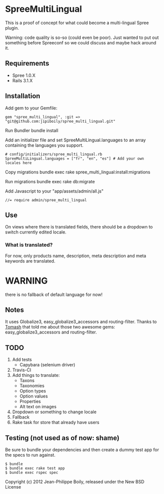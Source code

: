 # SpreeMultiLingual

This is a proof of concept for what could become a multi-lingual Spree plugin.

Warning: code quality is so-so (could even be poor). Just wanted to put out something before Spreeconf so we could discuss and maybe hack around it.

## Requirements
 - Spree 1.0.X
 - Rails 3.1.X


## Installation
Add gem to your Gemfile:

	gem "spree_multi_lingual", :git => "git@github.com:jipiboily/spree_multi_lingual.git"

Run Bundler
	bundle install

Add an initializer file and set SpreeMultiLingual.languages to an array containing the languages you support.

	# config/initializers/spree_multi_lingual.rb
	SpreeMultiLingual.languages = ["fr", "en", "es"] # Add your own locales here

Copy migrations
	bundle exec rake spree_multi_lingual:install:migrations

Run migrations
	bundle exec rake db:migrate

Add Javascript to your "app/assets/admin/all.js"

	//= require admin/spree_multi_lingual


## Use
On views where there is translated fields, there should be a dropdown to switch currently edited locale. 

### What is translated?

For now, only products name, description, meta description and meta keywords are translated.

# WARNING
there is no fallback of default language for now!

## Notes

It uses Globalize3, easy_globalize3_accessors and routing-filter. Thanks to [Tomash](https://github.com/tomash) that told me about those two awesome gems: easy_globalize3_accessors and routing-filter.


## TODO

1. Add tests
	- Capybara (selenium driver)
2. Travis-CI
3. Add things to translate:
	- Taxons
	- Taxonomies
	- Option types
	- Option values
	- Properties
	- Alt text on images
4. Dropdown or something to change locale
5. Fallback
6. Rake task for store that already have users

## Testing (not used as of now: shame)

Be sure to bundle your dependencies and then create a dummy test app for the specs to run against.

    $ bundle
    $ bundle exec rake test app
    $ bundle exec rspec spec

Copyright (c) 2012 Jean-Philippe Boily, released under the New BSD License